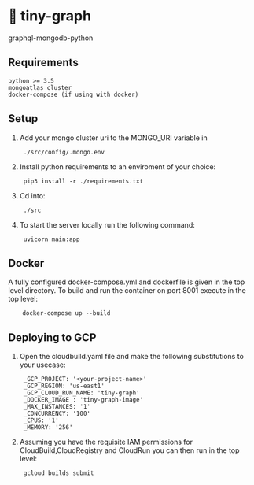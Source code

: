 # 🧬 tiny-graph
graphql-mongodb-python 

## Requirements

    python >= 3.5
    mongoatlas cluster
    docker-compose (if using with docker)

## Setup

1) Add your mongo cluster uri to the MONGO_URI variable in 

        ./src/config/.mongo.env

2) Install python requirements to an enviroment of your choice: 

        pip3 install -r ./requirements.txt

3) Cd into:

        ./src

4) To start the server locally run the following command: 

        uvicorn main:app

## Docker

A fully configured docker-compose.yml and dockerfile is given in the top level directory. To build and run the container on port 8001 execute in the top level: 

        docker-compose up --build 


## Deploying to GCP 

1) Open the cloudbuild.yaml file and make the following substitutions to your usecase:

        _GCP_PROJECT: '<your-project-name>'
        _GCP_REGION: 'us-east1'
        _GCP_CLOUD_RUN_NAME: 'tiny-graph'
        _DOCKER_IMAGE : 'tiny-graph-image'
        _MAX_INSTANCES: '1'
        _CONCURRENCY: '100'
        _CPUS: '1'
        _MEMORY: '256'

2) Assuming you have the requisite IAM permissions for CloudBuild,CloudRegistry and CloudRun you can then run in the top level:

        gcloud builds submit